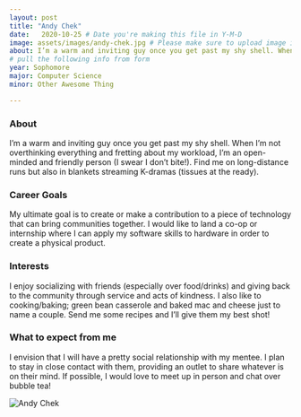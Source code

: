```yaml
---
layout: post
title: "Andy Chek"
date:   2020-10-25 # Date you're making this file in Y-M-D
image: assets/images/andy-chek.jpg # Please make sure to upload image in /assets/images/fname-lastname.ext format 
about: I’m a warm and inviting guy once you get past my shy shell. When I’m not overthinking everything and fretting about my workload, I’m an open-minded and friendly person (I swear I don’t bite!). Find me on long-distance runs but also in blankets streaming K-dramas (tissues at the ready).  # "Briefly describe yourself"
# pull the following info from form
year: Sophomore
major: Computer Science
minor: Other Awesome Thing

---
```


### About

I’m a warm and inviting guy once you get past my shy shell. When I’m not overthinking everything and fretting about my workload, I’m an open-minded and friendly person (I swear I don’t bite!). Find me on long-distance runs but also in blankets streaming K-dramas (tissues at the ready). 

### Career Goals

My ultimate goal is to create or make a contribution to a piece of technology that can bring communities together. I would like to land a co-op or internship where I can apply my software skills to hardware in order to create a physical product.

### Interests

I enjoy socializing with friends (especially over food/drinks) and giving back to the community through service and acts of kindness. I also like to cooking/baking; green bean casserole and baked mac and cheese just to name a couple. Send me some recipes and I’ll give them my best shot!

### What to expect from me

I envision that I will have a pretty social relationship with my mentee. I plan to stay in close contact with them, providing an outlet to share whatever is on their mind. If possible, I would love to meet up in person and chat over bubble tea!

<div class="text-center my-5">
    <img src="{{ "assets/images/andy-chek.jpg" | absolute_url }}" alt="Andy Chek" class="rounded post-img" />
</div>